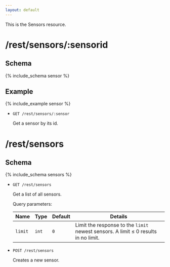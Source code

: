 ```yaml
---
layout: default
---
```


This is the Sensors resource.

# /rest/sensors/:sensorid

## Schema
{% include_schema sensor %}
## Example
{% include_example sensor %}

* `GET /rest/sensors/:sensor`

    Get a sensor by its id.

	
# /rest/sensors	

## Schema
{% include_schema sensors %}
	
*   `GET /rest/sensors`

    Get a list of all sensors. 

    Query parameters:

    | Name    | Type  | Default | Details
    |---------|-------|---------|--------
    | `limit` | `int` | `0`     | Limit the response to the `limit` newest sensors. A limit &le; 0 results in no limit.

*   `POST /rest/sensors`

    Creates a new sensor.
